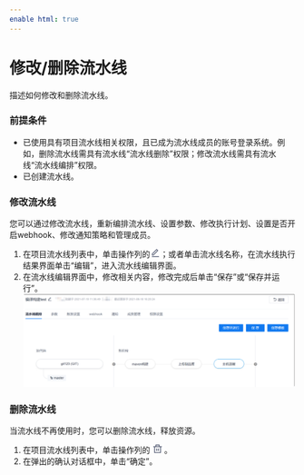 ```yaml
---
enable html: true
---
```

# 修改/删除流水线

描述如何修改和删除流水线。

### 前提条件
* 已使用具有项目流水线相关权限，且已成为流水线成员的账号登录系统。例如，删除流水线需具有流水线“流水线删除”权限；修改流水线需具有流水线“流水线编排”权限。
* 已创建流水线。

### 修改流水线
您可以通过修改流水线，重新编排流水线、设置参数、修改执行计划、设置是否开启webhook、修改通知策略和管理成员。
1. 在项目流水线列表中，单击操作列的![](fig/modify-02.png)；或者单击流水线名称，在流水线执行结果界面单击“编辑”，进入流水线编辑界面。
2. 在流水线编辑界面中，修改相关内容，修改完成后单击“保存”或“保存并运行”。                  
      <img src="fig/流水线-编辑.png" style="zoom:50%">

### 删除流水线           
当流水线不再使用时，您可以删除流水线，释放资源。
1. 在项目流水线列表中，单击操作列的![](fig/delete01.png)。
2. 在弹出的确认对话框中，单击“确定”。
